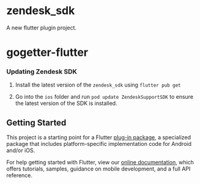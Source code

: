 # zendesk_sdk

A new flutter plugin project.

# gogetter-flutter

### Updating Zendesk SDK

1. Install the latest version of the `zendesk_sdk` using `flutter pub get`

2. Go into the `ios` folder and run `pod update ZendeskSupportSDK` to ensure the latest version of the SDK is installed.

## Getting Started

This project is a starting point for a Flutter
[plug-in package](https://flutter.dev/developing-packages/),
a specialized package that includes platform-specific implementation code for
Android and/or iOS.

For help getting started with Flutter, view our
[online documentation](https://flutter.dev/docs), which offers tutorials,
samples, guidance on mobile development, and a full API reference.

